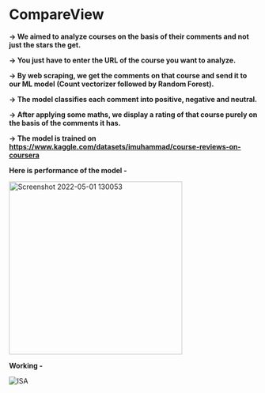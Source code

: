 # CompareView

**-> We aimed to analyze courses on the basis of their comments and not just the stars the get.**

**-> You just have to enter the URL of the course you want to analyze.**

**-> By web scraping, we get the comments on that course and send it to our ML model (Count vectorizer followed by Random Forest).**

**-> The model classifies each comment into positive, negative and neutral.**

**-> After applying some maths, we display a rating of that course purely on the basis of the comments it has.**

**-> The model is trained on https://www.kaggle.com/datasets/imuhammad/course-reviews-on-coursera**

**Here is performance of the model -**

<img width="350" alt="Screenshot 2022-05-01 130053" src="https://user-images.githubusercontent.com/76464970/166136606-f5783a32-0e55-49ec-a039-1099fbc10e52.png">

**Working -**

![ISA](https://user-images.githubusercontent.com/76464970/166136619-cd8c02de-2ed2-49e2-a048-d9ad5c28f659.gif)

